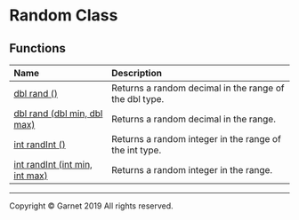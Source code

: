 # Random Class

## Functions

|Name|Description|
|:-|:-|
|[dbl rand ()](https://github.com/Garnet3106/chestnut/blob/develop/docs/en/releases/ches0/library/System/Random/rand().md)|Returns a random decimal in the range of the dbl type.|
|[dbl rand (dbl min, dbl max)](https://github.com/Garnet3106/chestnut/blob/develop/docs/en/releases/ches0/library/System/Random/rand(dbl,dbl).md)|Returns a random decimal in the range.|
|[int randInt ()](https://github.com/Garnet3106/chestnut/blob/develop/docs/en/releases/ches0/library/System/Random/randInt().md)|Returns a random integer in the range of the int type.|
|[int randInt (int min, int max)](https://github.com/Garnet3106/chestnut/blob/develop/docs/en/releases/ches0/library/System/Random/randInt(int,int).md)|Returns a random integer in the range.|

---

Copyright © Garnet 2019 All rights reserved.
